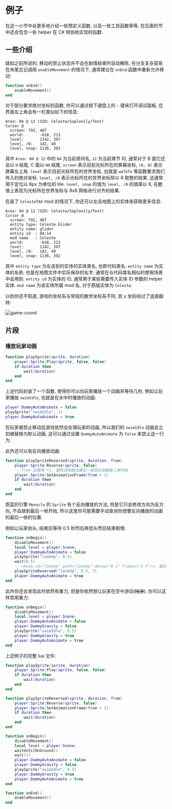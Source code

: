 # 例子

在这一小节中会更多地介绍一些预定义函数, 以及一些工具函数等等,
在后面的节中还会包含一些 helper 在 C# 侧协助实现的函数.

## 一些介绍

就如之前所说的, 移动的禁止状态并不会在剧情结束时自动解除, 在分支复杂容易在末尾忘记调用 `enableMovement` 的情况下, 通常建议在 `onEnd` 函数中重新允许移动:

```lua
function onEnd()
    enableMovement()
end
```

对于部分要求绝对坐标的函数, 你可以通过按下键盘上的 `~` 键来打开调试面板, 在界面左上角会有一栏类似如下的信息:

```
Area: 04 @ 12 (SID: Celeste/Saplonily/Test)
Cursor @
  screen: 792, 407
  world:       -618, 213
  level:       1142, 397
  level, /8:   142, 49
  level, snap: 1136, 392
```

其中 `Area: 04 @ 12` 中的 `04` 为当前房间名, `12` 为当前章节 ID, 通常对于 B 面它还会以 `H` 结尾, C 面以 `HH` 结尾. 
`screen` 表示目前光标所在的屏幕坐标, `(0, 0)` 表示屏幕左上角. `level` 表示目前光标所在的世界坐标, 也就是 `walkTo` 等函数要求我们传入的绝对坐标.
`level, /8` 表示光标所在的世界坐标除以 8 取整的结果, 这通常用于定位以 8px 为单位的 tile. `level, snap` 的值为 `level, /8` 的值乘以 8,
在数值上表现为光标所在世界坐标与 8x8 网格进行对齐的结果.  

在装了 `CelesteTAS` mod 的情况下, 你还可以左击地图上的实体来获取更多信息:

```
Area: 04 @ 12 (SID: Celeste/Saplonily/Test)
Cursor @
  screen: 792, 407
  entity type: Celeste.Glider
  entity name: glider
  entity id  : 04:14
  mod name   : Celeste
  world:       -618, 213
  level:       1142, 397
  level, /8:   142, 49
  level, snap: 1136, 392
```

其中 `entity type` 为左击到的实体的实体类名, 也即代码类名. `entity name` 为实体的名称, 也是在地图文件中实际保存的名字, 通常在与代码类名相似的使用场景中会用到.
`entity id` 为实体的 ID, 通常用于某些需要传入实体 ID 参数的 helper 实体. `mod name` 为该实体所属 mod 名, 对于原版实体为 `Celeste`.

以防你还不知道, 游戏的坐标系与常规的数学坐标系不同, 其 y 坐标经过了竖直翻转:

![game-coord](../../coding_challenges/images/simple_entity/game_coord.png) 

## 片段

### 播放玩家动画

```lua
function playSprite(sprite, duration)
    player.Sprite:Play(sprite, false, false)
    if duration then
        wait(duration)
    end
end
```

上述代码封装了一个函数, 使得你可以向玩家播放一个动画并等待几秒, 例如让玩家播放 `swimIdle`, 也就是在水中时播放的动画:

```lua
player.DummyAutoAnimate = false
playSprite("swimIdle", 1)
player.DummyAutoAnimate = true
```

在玩家被禁止移动后游戏依然会处理玩家的动画, 所以我们的 `swimIdle` 动画会立刻被替换为默认动画,
这可以通过设置 `DummyAutoAnimate` 为 `false` 来禁止这一行为.

此外还可以有反向播放动画:

```lua
function playSpriteReversed(sprite, duration, from)
    player.Sprite:Reverse(sprite, false)
    -- from 还要再 +1, 避免游戏跳过最后一帧而从倒数第二帧开始
    player.Sprite:SetAnimationFrame(from + 1)
    if duration then
        wait(duration)
    end
end
```

蔚蓝的引擎 `Monocle` 的 `Sprite` 有个反向播放的方法, 但是它只会修改方向为反方向,
不会跳到最后一帧开始, 所以这里你可能需要手动查询你想要反向播放的动画的最后一帧的位置.  

例如让玩家抬头, 结束后等待 0.5 秒然后再低头然后结束剧情:

```lua
function onBegin()
    disableMovement()
    local level = player.Scene;
    player.DummyAutoAnimate = false
    playSprite("lookUp", 0.5)
    wait(0.5)
    -- <Anim id="lookUp" path="lookUp" delay="0.1" frames="2-7"/>, 最后一帧是 7
    playSpriteReversed("lookUp", 0.5, 7)
    player.DummyAutoAnimate = true
end
```

此外你还会发现此时依然有重力, 但是你依然想让玩家在空中游动(~~陆游~~), 你可以这样禁用重力:

```lua
function onBegin()
    disableMovement()
    local level = player.Scene;
    player.DummyAutoAnimate = false
    player.DummyGravity = false
    playSprite("swimIdle", 0.5)
    player.DummyGravity = true
    player.DummyAutoAnimate = true
end
```

上述例子的完整 lua 文件:

```lua title="testCutscene.lua"
function playSprite(sprite, duration)
    player.Sprite:Play(sprite, false, false)
    if duration then
        wait(duration)
    end
end

function playSpriteReversed(sprite, duration, from)
    player.Sprite:Reverse(sprite, false)
    player.Sprite:SetAnimationFrame(from + 1)
    if duration then
        wait(duration)
    end
end

function onBegin()
    disableMovement()
    local level = player.Scene;
    waitUntilOnGround()
    wait(1)
    player.DummyAutoAnimate = false
    player.DummyGravity = false
    playSprite("swimIdle", 0.5)
    player.DummyGravity = true
    player.DummyAutoAnimate = true
end

function onEnd()
    enableMovement()
end
```